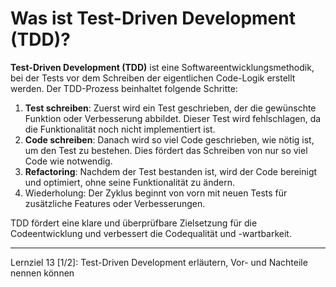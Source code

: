# Was ist Test-Driven Development (TDD)?

**Test-Driven Development (TDD)** ist eine Softwareentwicklungsmethodik, bei der Tests vor dem Schreiben der eigentlichen Code-Logik erstellt werden. Der TDD-Prozess beinhaltet folgende Schritte:
  1. **Test schreiben**: Zuerst wird ein Test geschrieben, der die gewünschte Funktion oder Verbesserung abbildet. Dieser Test wird fehlschlagen, da die Funktionalität noch nicht implementiert ist.
  2. **Code schreiben**: Danach wird so viel Code geschrieben, wie nötig ist, um den Test zu bestehen. Dies fördert das Schreiben von nur so viel Code wie notwendig.
  3. **Refactoring**: Nachdem der Test bestanden ist, wird der Code bereinigt und optimiert, ohne seine Funktionalität zu ändern.
  4. Wiederholung: Der Zyklus beginnt von vorn mit neuen Tests für zusätzliche Features oder Verbesserungen.
  
  TDD fördert eine klare und überprüfbare Zielsetzung für die Codeentwicklung und verbessert die Codequalität und -wartbarkeit.

---

Lernziel 13 \[1/2\]: Test-Driven Development erläutern, Vor- und Nachteile nennen können
